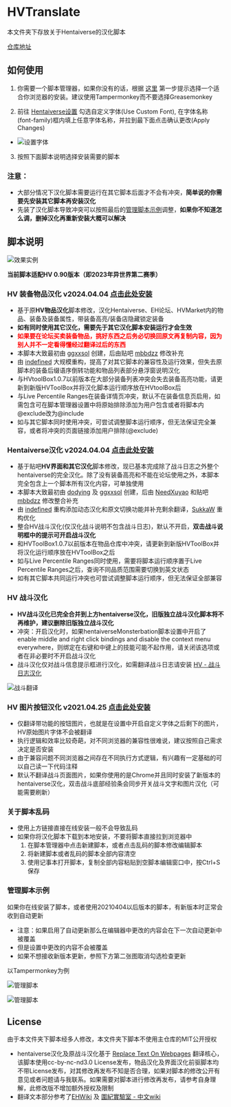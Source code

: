 # HVTranslate

本文件夹下存放关于Hentaiverse的汉化脚本

[仓库地址](https://github.com/indefined/UserScripts/tree/master/HVTranslate)

## 如何使用

1. 你需要一个脚本管理器，如果你没有的话，根据 [这里](https://greasyfork.org/zh-CN#home-step-1) 第一步提示选择一个适合你浏览器的安装。建议使用Tampermonkey而不要选择Greasemonkey

2. 前往 [Hentaiverse设置](https://hentaiverse.org/?s=Character&ss=se#settings_cfont) 勾选自定义字体(Use Custom Font), 在字体名称(font-family)框内填上任意字体名称，并拉到最下面点击确认更改(Apply Changes)

  - ![设置字体](https://greasyfork.s3.us-east-2.amazonaws.com/yc4unv6vcyxg38ifqcq75y5x4sum)

3. 按照下面脚本说明选择安装需要的脚本

### 注意：
- 大部分情况下汉化脚本需要运行在其它脚本后面才不会有冲突，**简单说的你需要先安装其它脚本再安装汉化**
- 先装了汉化脚本导致冲突可以按照最后的[管理脚本示例](#管理脚本示例)调整，**如果你不知道怎么调，删掉汉化再重新安装大概可以解决**

## 脚本说明

![效果实例](https://greasyfork.s3.us-east-2.amazonaws.com/nzycbcbtb9p5prkg7bhlrfy87ipf)

**当前脚本适配HV 0.90版本（即2023年异世界第二赛季）**

### HV 装备物品汉化 v2024.04.04 [点击此处安装](https://sleazyfork.org/scripts/404119/code/install.user.js)

- 基于原**HV物品汉化**脚本修改，汉化Hentaiverse、EH论坛、HVMarket内的物品、装备及装备属性，带装备高亮/装备店隐藏锁定装备
- **如有同时使用其它汉化，需要先于其它汉化脚本安装运行才会生效**
- **<font color="red">如果要在论坛买卖装备物品，挑好东西之后务必切换回原文再复制内容，因为别人并不一定看得懂经过翻译过后的东西</font>**
- 本脚本大致最初由 [ggxxsol](https://greasyfork.org/scripts/25986) 创建，后由贴吧 [mbbdzz](https://tieba.baidu.com/p/4849863522) 修改补充
- 由 [indefined](https://github.com/indefined/UserScripts/tree/master/HVTranslate) 大规模重构，提高了对其它脚本的兼容性及运行效果，但失去原脚本的装备后缀语序倒转功能和物品列表部分悬浮窗说明汉化
- 与HVtoolBox1.0.7以前版本在大部分装备列表冲突会失去装备高亮功能，请更新到新版HVToolBox并将汉化脚本运行顺序放在HVtoolBox后
- 与Live Percentile Ranges在装备详情页冲突，默认不在装备信息页启用，如需包含可在脚本管理器设置中将原始排除添加为用户包含或者将脚本内@exclude改为@include
- 如与其它脚本同时使用冲突，可尝试调整脚本运行顺序，但无法保证完全兼容，或者将冲突的页面链接添加用户排除(@exclude)


### Hentaiverse汉化 v2024.04.04 [点击此处安装](https://sleazyfork.org/scripts/404118/code/HentaiVerse%E6%B1%89%E5%8C%96.user.js)

- 基于贴吧**HV界面和其它汉化**脚本修改，现已基本完成除了战斗日志之外整个hentaiverse的完全汉化。除了没有装备高亮和不能在论坛使用之外，本脚本完全包含上一个脚本所有汉化内容，可单独使用
- 本脚本大致最初由 [dodying](https://github.com/dodying/UserJs/blob/master/modify/hvTranslator.user.js) 及 [ggxxsol](https://greasyfork.org/scripts/9680) 创建，后由 [NeedXuyao](https://greasyfork.org/zh-CN/scripts/2120) 和贴吧 [mbbdzz](https://tieba.baidu.com/p/4849863522) 修改整合补充
- 由 [indefined](https://github.com/indefined/UserScripts/tree/master/HVTranslate) 重构添加动态汉化和原文切换功能并补充剩余翻译，[SukkaW](https://github.com/SukkaW) 重构优化
- 整合HV战斗汉化(仅汉化战斗说明不包含战斗日志)，默认不开启，**双击战斗说明框中的提示可开启战斗汉化**
- 和HVToolBox1.0.7以前版本在物品仓库中冲突，请更新到新版HVToolBox并将汉化运行顺序放在HVToolBox之后
- 如与Live Percentile Ranges同时使用，需要将脚本运行顺序置于Live Percentile Ranges之后，查询不同品质范围需要切换到英文状态
- 如有其它脚本共同运行冲突也可尝试调整脚本运行顺序，但无法保证全部兼容


### HV 战斗汉化

- **HV战斗汉化已完全合并到上方hentaiverse汉化，旧版独立战斗汉化脚本将不再维护，建议删除旧版独立战斗汉化**
- 冲突：开启汉化时，如果hentaiverseMonsterbation脚本设置中开启了enable middle and right click bindings and disable the context menu everywhere，则绑定在右键和中键上的技能可能不起作用，请关闭该选项或者在非必要时不开启战斗汉化
- 战斗汉化仅对战斗信息提示框进行汉化，如需翻译战斗日志请安装 [HV - 战斗日志汉化](https://sleazyfork.org/zh-CN/scripts/445520)

![战斗翻译](https://greasyfork.s3.us-east-2.amazonaws.com/0eps6czvdb0vtmq97ovibnucpa30)

### HV 图片按钮汉化 v2021.04.25 [点击此处安装](https://sleazyfork.org/scripts/425529/code/install.user.js)

- 仅翻译带功能的按钮图片，也就是在设置中开启自定义字体之后剩下的图片，HV原始图片字体不会被翻译
- 执行逻辑和效率比较奇葩，对不同浏览器的兼容性很难说，建议按照自己需求决定是否安装
- 由于兼容问题不同浏览器之间存在不同执行方式逻辑，有兴趣有一定基础的可以自己读一下代码注释
- 默认不翻译战斗页面图片，如果你使用的是Chrome并且同时安装了新版本的hentaiverse汉化，双击战斗底部经验条会同步开关战斗文字和图片汉化（可能需要刷新）

### 关于脚本乱码

- 使用上方链接直接在线安装一般不会导致乱码
- 如果你将汉化脚本下载到本地安装，不要将脚本直接拉到浏览器中
  1. 在脚本管理器中点击新建脚本，或者点击乱码的脚本修改编辑脚本
  2. 将新建脚本或者乱码的脚本全部内容清空
  3. 使用记事本打开脚本，复制全部内容粘贴到空脚本编辑窗口中，按Ctrl+S保存

### 管理脚本示例

如果你在线安装了脚本，或者使用20210404以后版本的脚本，有新版本时正常会收到自动更新
  - 注意：如果启用了自动更新那么在编辑器中更改的内容会在下一次自动更新中被覆盖
  - 但是设置中更改的内容不会被覆盖
  - 如果不想接收新版本更新，参照下方第二张图取消勾选检查更新

以Tampermonkey为例

![管理脚本](https://greasyfork.s3.us-east-2.amazonaws.com/vufm3rw70vioa7gjwcvwmwcn7hiw)


![管理脚本](https://greasyfork.s3.us-east-2.amazonaws.com/a2trse178td4v1f77y1k9uhpxm7m)

## License

由于本文件夹下脚本经多人修改，本文件夹下脚本不使用主仓库的MIT公开授权

- hentaiverse汉化及原战斗汉化基于 [Replace Text On Webpages](http://userscripts-mirror.org/scripts/show/41369) 翻译核心，该脚本使用cc-by-nc-nd3.0 License发布，物品汉化及界面汉化前驱脚本均不带License发布，对其修改再发布不知是否合理，如果对脚本的修改公开有意见或者问题请与我联系。如果需要对脚本进行修改再发布，请参考自身理解，此修改版不增加额外授权及限制
- 翻译文本部分参考了[EHWiki](https://ehwiki.org/wiki/HentaiVerse/Chinese) 及 [圍紀實驗室 - 中文wiki](https://scratchpad.fandom.com/zh/wiki/Category:HentaiVerse)
